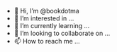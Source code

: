 - 👋 Hi, I’m @bookdotma
- 👀 I’m interested in ...
- 🌱 I’m currently learning ...
- 💞️ I’m looking to collaborate on ...
- 📫 How to reach me ...

<!---
bookdotma/bookdotma is a ✨ special ✨ repository because its `README.md` (this file) appears on your GitHub profile.
You can click the Preview link to take a look at your changes.
--->
